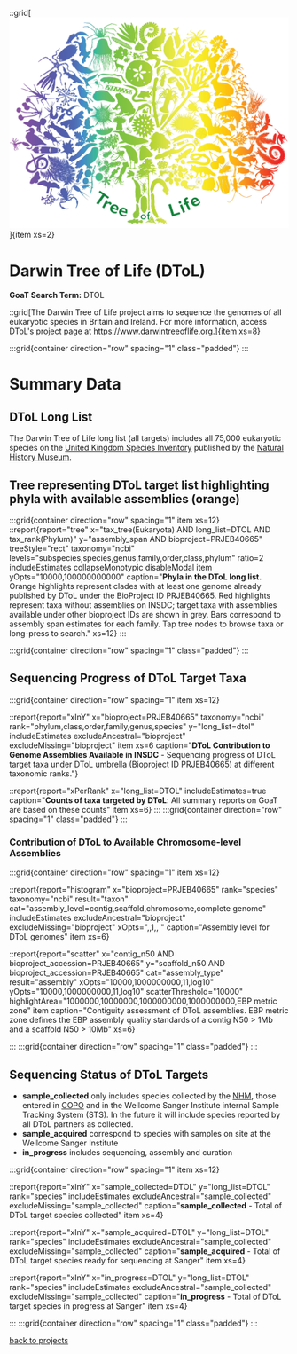 ::grid[![GoaT](/static/images/tol_logo_words.png)]{item xs=2}

# Darwin Tree of Life (DToL)
**GoaT Search Term:** DTOL

::grid[The Darwin Tree of Life project aims to sequence the genomes of all eukaryotic species in Britain and Ireland. For more information, access DToL's project page at https://www.darwintreeoflife.org.]{item xs=8}

:::grid{container direction="row" spacing="1" class="padded"}
:::

# Summary Data
## DToL Long List

The Darwin Tree of Life long list (all targets) includes all 75,000 eukaryotic species on the [United Kingdom Species Inventory](https://www.gbif.org/dataset/dbaa27eb-29e7-4cbb-8eab-3f689cfce116) published by the [Natural History Museum](https://www.nhm.ac.uk/our-science/data/uk-species.html).

## Tree representing DToL target list highlighting phyla with available assemblies (orange)

:::grid{container direction="row" spacing="1" item xs=12}
::report{report="tree" x="tax_tree(Eukaryota) AND long_list=DTOL AND tax_rank(Phylum)" y="assembly_span AND bioproject=PRJEB40665" treeStyle="rect" taxonomy="ncbi" levels="subspecies,species,genus,family,order,class,phylum" ratio=2 includeEstimates collapseMonotypic disableModal item yOpts="10000,100000000000" caption="**Phyla in the DToL long list.** Orange highlights represent clades with at least one genome already published by DToL under the BioProject ID PRJEB40665. Red highlights represent taxa without assemblies on INSDC; target taxa with assemblies available under other bioproject IDs are shown in grey. Bars correspond to assembly span estimates for each family. Tap tree nodes to browse taxa or long-press to search." xs=12}
:::

:::grid{container direction="row" spacing="1" class="padded"}
:::

## Sequencing Progress of DToL Target Taxa 

:::grid{container direction="row" spacing="1" item xs=12}

::report{report="xInY" x="bioproject=PRJEB40665" taxonomy="ncbi" rank="phylum,class,order,family,genus,species" y="long_list=dtol" includeEstimates excludeAncestral="bioproject" excludeMissing="bioproject" item xs=6 caption="**DToL Contribution to Genome Assemblies Available in INSDC**  - Sequencing progress of DToL target taxa under DToL umbrella (Bioproject ID PRJEB40665)  at different taxonomic ranks."}

::report{report="xPerRank" x="long_list=DTOL" includeEstimates=true caption="**Counts of taxa targeted by DToL**: All summary reports on GoaT are based on these counts" item xs=6}
:::
:::grid{container direction="row" spacing="1" class="padded"}
:::



### Contribution of DToL to Available Chromosome-level Assemblies

:::grid{container direction="row" spacing="1" item xs=12}

::report{report="histogram" x="bioproject=PRJEB40665" rank="species" taxonomy="ncbi" result="taxon" cat="assembly_level=contig,scaffold,chromosome,complete genome" includeEstimates excludeAncestral="bioproject" excludeMissing="bioproject" xOpts=",,1,, " caption="Assembly level for DToL genomes" item xs=6}

::report{report="scatter" x="contig_n50 AND bioproject_accession=PRJEB40665" y="scaffold_n50 AND bioproject_accession=PRJEB40665" cat="assembly_type" result="assembly" xOpts="10000,1000000000,11,log10" yOpts="10000,1000000000,11,log10" scatterThreshold="10000" highlightArea="1000000,10000000,1000000000,1000000000,EBP metric zone" item caption="Contiguity assessment of DToL assemblies. EBP metric zone defines the EBP assembly quality standards of a contig N50 > 1Mb and a scaffold N50 > 10Mb" xs=6}

:::
:::grid{container direction="row" spacing="1" class="padded"}
:::

## Sequencing Status of DToL Targets

* **sample_collected** only includes species collected by the [NHM](https://data.nhm.ac.uk/), those entered in [COPO](https://copo-project.org) and in the Wellcome Sanger Institute internal Sample Tracking System (STS). In the future it will include species reported by all DToL partners as collected.
* **sample_acquired** correspond to species with samples on site at the Wellcome Sanger Institute
* **in_progress** includes sequencing, assembly and curation

:::grid{container direction="row" spacing="1" item xs=12}

::report{report="xInY" x="sample_collected=DTOL" y="long_list=DTOL" rank="species" includeEstimates excludeAncestral="sample_collected" excludeMissing="sample_collected" caption="**sample_collected** - Total of DToL target species collected" item xs=4}

::report{report="xInY" x="sample_acquired=DTOL" y="long_list=DTOL" rank="species" includeEstimates excludeAncestral="sample_collected" excludeMissing="sample_collected" caption="**sample_acquired** - Total of DToL target species ready for sequencing at Sanger" item xs=4}

::report{report="xInY" x="in_progress=DTOL" y="long_list=DTOL" rank="species" includeEstimates excludeAncestral="sample_collected" excludeMissing="sample_collected" caption="**in_progress** - Total of DToL target species in progress at Sanger" item xs=4}

:::
:::grid{container direction="row" spacing="1" class="padded"}
:::

[back to projects](/projects)

